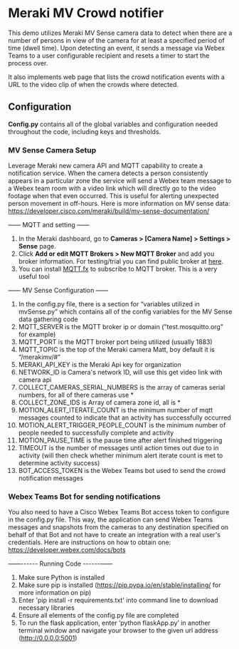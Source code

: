 # Meraki MV Crowd notifier

This demo utilizes Meraki MV Sense camera data to detect when there are a number of persons in view of
the camera for at least a specified period of time (dwell time). Upon detecting an event,
it sends a message via Webex Teams to a user configurable recipient and resets a timer to start the process over.

It also implements web page that lists the crowd notification events with a URL to the video clip of when the crowds where detected.


## Configuration

**Config.py** contains all of the global variables and configuration needed throughout the code, including keys and thresholds.

### MV Sense Camera Setup  
Leverage Meraki new camera API and MQTT capability to create a notification service. When the camera detects a person consistently appears in a particular zone the service will send a Webex team message to a Webex team room with a video link which will directly go to the video footage when that even occurred. This is useful for alerting unexpected person movement in off-hours. Here is more information on MV sense data: https://developer.cisco.com/meraki/build/mv-sense-documentation/

—— MQTT and setting ——
1. In the Meraki dashboard, go to **Cameras > [Camera Name] > Settings > Sense** page.
2. Click **Add or edit MQTT Brokers > New MQTT Broker** and add you broker information. For testing/trial you can find public broker at [here](https://github.com/mqtt/mqtt.github.io/wiki/public_brokers).
3. You can install [MQTT.fx](https://mqttfx.jensd.de/) to subscribe to MQTT broker. This is a very useful tool

—— MV Sense Configuration ——
1. In the config.py file, there is a section for “variables utilized in mvSense.py” which contains all of the config variables for the MV Sense data gathering code
2. MQTT_SERVER is the MQTT broker ip or domain ("test.mosquitto.org" for example)
3. MQTT_PORT is the MQTT broker port being utilized (usually 1883)
4. MQTT_TOPIC is the top of the Meraki camera Matt, boy default it is “/merakimv/#”
5. MERAKI_API_KEY is the Meraki Api key for organization
6. NETWORK_ID is Camera's network ID, will use this get video link with camera api
7. COLLECT_CAMERAS_SERIAL_NUMBERS is the array of cameras serial numbers, for all of there cameras use *
8. COLLECT_ZONE_IDS is Array of camera zone id, all is *
9. MOTION_ALERT_ITERATE_COUNT is the minimum number of mqtt messages counted to indicate that an activity has successfully occurred
10. MOTION_ALERT_TRIGGER_PEOPLE_COUNT is the minimum number of people needed to successfully complete and activity
11. MOTION_PAUSE_TIME is the pause time after alert finished triggering
12. TIMEOUT is the number of messages until action times out due to in activity (will then check whether minimum alert iterate count is met to determine activity success)
13. BOT_ACCESS_TOKEN is the Webex Teams bot used to send the crowd notification messages

### Webex Teams Bot for sending notifications
You also need to have a Cisco Webex Teams Bot access token to configure in the config.py file. This way, the application
can send Webex Teams messages and snapshots from the cameras to any destination specified on behalf of that Bot and not have to
create an integration with a real user's credentials.
Here are instructions on how to obtain one: https://developer.webex.com/docs/bots

——------ Running Code ------—— 
1. Make sure Python is installed
2. Make sure pip is installed (https://pip.pypa.io/en/stable/installing/ for more information on pip)
3. Enter 'pip install -r requirements.txt' into command line to download necessary libraries
4. Ensure all elements of the config.py file are completed
5. To run the flask application, enter ‘python flaskApp.py’ in another terminal window and navigate your browser to the given url address (http://0.0.0.0:5001)

